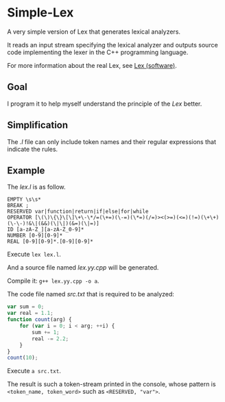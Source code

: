 # Simple-Lex

A very simple version of Lex that generates lexical analyzers.

It reads an input stream specifying the lexical analyzer and outputs source code implementing the lexer in the C++ programming language.

For more information about the real Lex, see [Lex (software)](https://en.wikipedia.org/wiki/Lex_(software)).

## Goal

I program it to help myself understand the principle of the *Lex* better.

## Simplification

The *.l* file can only include token names and their regular expressions that indicate the rules.

## Example

The *lex.l* is as follow.

```
EMPTY \s\s*
BREAK ;
RESERVED var|function|return|if|else|for|while
OPERATOR [\(\)\{\}\[\]\+\-\*/=(\+=)(\-=)(\*=)(/=)><(>=)(<=)(!=)(\+\+)(\-\-)!&\|(&&)(\|\|)(&=)(\|=)]
ID [a-zA-Z_][a-zA-Z_0-9]*
NUMBER [0-9][0-9]*
REAL [0-9][0-9]*.[0-9][0-9]*
```

Execute `lex lex.l`.

And a source file named *lex.yy.cpp* will be generated.

Compile it: `g++ lex.yy.cpp -o a`.

The code file named *src.txt* that is required to be analyzed:

```javascript
var sum = 0;
var real = 1.1;
function count(arg) {
    for (var i = 0; i < arg; ++i) {
        sum += 1;
        real -= 2.2;
    }
}
count(10);
```

Execute `a src.txt`.

The result is such a token-stream printed in the console, whose pattern is `<token_name, token_word>` such as `<RESERVED, "var">`.
